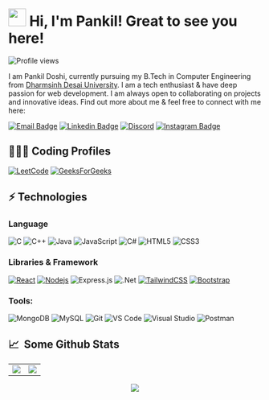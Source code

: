 # <img src="https://cdn.jsdelivr.net/gh/Th3Wall/assets-cdn/PersonalGithubReadme/HandGreet.gif" width="35px" />&nbsp;<b>Hi, I'm Pankil! Great to see you here!</b>

![Profile views](https://komarev.com/ghpvc/?username=pankildoshi&style=flat-square&color=blue)
<br>

I am Pankil Doshi, currently pursuing my B.Tech in Computer Engineering from [Dharmsinh Desai University](https://www.ddu.ac.in/). I am a tech enthusiast & have deep passion for web development. I am always open to collaborating on projects and innovative ideas. Find out more about me & feel free to connect with me here:
<br>

[![Email Badge](https://img.shields.io/badge/-Email-c14438?style=flat-square&logo=Gmail&logoColor=white&link=mailto:pankil19doshi@gmail.com)](mailto:pankil19doshi@gmail.com)
[![Linkedin Badge](https://img.shields.io/badge/-LinkedIn-blue?style=flat-square&logo=Linkedin&logoColor=white&link=https://www.linkedin.com/in/pankil-doshi-1705561a1/)](https://www.linkedin.com/in/pankil-doshi-1705561a1)
[![Discord](https://img.shields.io/badge/-Discord-7289DA?style=flat-square&logo=discord&logoColor=white)](https://discordapp.com/users/pankildoshi)
[![Instagram Badge](https://img.shields.io/badge/-Instagram-purple?style=flat-square&logo=instagram&logoColor=white&link=https://www.instagram.com/pankil_doshi/)](https://www.instagram.com/pankil_doshi/)

## 👨🏻‍💻 Coding Profiles

[![LeetCode](https://img.shields.io/badge/-LeetCode-FFA116?style=for-the-badge&logo=LeetCode&logoColor=black)](https://leetcode.com/PankilDoshi/)
[![GeeksForGeeks](https://img.shields.io/badge/-GeeksForGeeks-2EC866?style=for-the-badge&logo=GeeksForGeeks&logoColor=white)](https://auth.geeksforgeeks.org/user/pankil19doshi)

## ⚡ Technologies

### Language
![C](https://img.shields.io/badge/-C-00599C?style=for-the-badge&logo=c)
![C++](https://img.shields.io/badge/-C++-00599C?style=for-the-badge&logo=cplusplus)
![Java](https://img.shields.io/badge/-java-E34A86?style=for-the-badge&logo=java)
![JavaScript](https://img.shields.io/badge/JavaScript-F7DF1E?style=for-the-badge&logo=javascript&logoColor=black)
![C#](https://img.shields.io/badge/C%23-239120?style=for-the-badge&logo=c-sharp&logoColor=white)
![HTML5](https://img.shields.io/badge/-HTML5-E34F26?style=for-the-badge&logo=html5&logoColor=white)
![CSS3](https://img.shields.io/badge/-CSS3-1572B6?style=for-the-badge&logo=css3)

### Libraries & Framework

[![React](https://img.shields.io/badge/-React-black?style=for-the-badge&logo=react)](https://reactjs.org/)
[![Nodejs](https://img.shields.io/badge/-Nodejs-black?style=for-the-badge&logo=Node.js)](https://nodejs.org/)
![Express.js](https://img.shields.io/badge/Express.js-black?style=for-the-badge&logo=express&logoColor=white)
![.Net](https://img.shields.io/badge/.NETCore-5C2D91?style=for-the-badge&logo=.net&logoColor=white)
[![TailwindCSS](https://img.shields.io/badge/tailwindcss-%2338B2AC.svg?&style=for-the-badge&logo=tailwind-css&logoColor=white)](https://tailwindcss.com/)
[![Bootstrap](https://img.shields.io/badge/-Bootstrap-fff?style=for-the-badge&logo=bootstrap)](https://getbootstrap.com/)


### Tools:

![MongoDB](https://img.shields.io/badge/MongoDB-%234ea94b.svg?style=for-the-badge&logo=mongodb&logoColor=white)
![MySQL](https://img.shields.io/badge/mysql-black?style=for-the-badge&logo=mysql&logoColor=white)
![Git](https://img.shields.io/badge/-Git-black?style=for-the-badge&logo=git)
![VS Code](https://img.shields.io/badge/-VS%20Code-007ACC?style=for-the-badge&logo=visual-studio-code)
![Visual Studio](https://img.shields.io/badge/Visual%20Studio-5C2D91.svg?style=for-the-badge&logo=visual-studio&logoColor=white)
![Postman](https://img.shields.io/badge/Postman-FF6C37?style=for-the-badge&logo=postman&logoColor=white)

## 📈 &nbsp;Some Github Stats ##

<table>
<tr>
<td>
<img src="https://github-readme-stats.vercel.app/api?username=pankildoshi&include_all_commits=true&count_private=true&show_icons=true&line_height=20&theme=tokyonight"/>
<td><img src="https://github-readme-stats.vercel.app/api/top-langs?username=pankildoshi&show_icons=true&locale=en&layout=compact&theme=tokyonight" />
</td>
</tr>
</table>
<p align="center">
<img align="center" src="https://github-readme-streak-stats.herokuapp.com/?user=pankildoshi&theme=tokyonight" />
</p>
